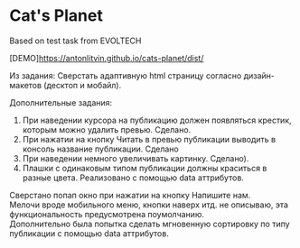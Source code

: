 # Cat's Planet

Based on test task from EVOLTECH

[DEMO]https://antonlitvin.github.io/cats-planet/dist/

Из задания:
Сверстать адаптивную html страницу согласно дизайн-макетов (десктоп и мобайл).

Дополнительные задания:
1. При наведении курсора на публикацию должен появляться крестик, которым можно удалить превью. Сделано.
2. При нажатии на кнопку Читать в превью публикации выводить в консоль название публикации. Сделано
3. При наведении немного увеличивать картинку. Сделано).
4. Плашки с одинаковым типом публикации должны краситься в разные цвета. Реализовано с помощью data аттрибутов.

Сверстано попап окно при нажатии на кнопку Напишите нам.<br>
Мелочи вроде мобильного меню, кнопки наверх итд. не описываю, эта функциональность предусмотрена поумолчанию.<br>
Дополнительно была попытка сделать мгновенную сортировку по типу публикации с помощью data аттрибутов.

